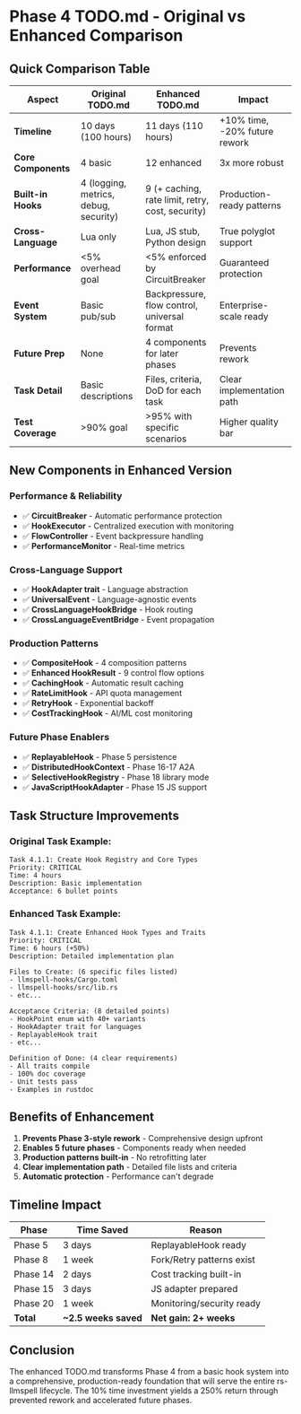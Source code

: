 # Phase 4 TODO.md - Original vs Enhanced Comparison

## Quick Comparison Table

| Aspect | Original TODO.md | Enhanced TODO.md | Impact |
|--------|-----------------|------------------|---------|
| **Timeline** | 10 days (100 hours) | 11 days (110 hours) | +10% time, -20% future rework |
| **Core Components** | 4 basic | 12 enhanced | 3x more robust |
| **Built-in Hooks** | 4 (logging, metrics, debug, security) | 9 (+ caching, rate limit, retry, cost, security) | Production-ready patterns |
| **Cross-Language** | Lua only | Lua, JS stub, Python design | True polyglot support |
| **Performance** | <5% overhead goal | <5% enforced by CircuitBreaker | Guaranteed protection |
| **Event System** | Basic pub/sub | Backpressure, flow control, universal format | Enterprise-scale ready |
| **Future Prep** | None | 4 components for later phases | Prevents rework |
| **Task Detail** | Basic descriptions | Files, criteria, DoD for each task | Clear implementation path |
| **Test Coverage** | >90% goal | >95% with specific scenarios | Higher quality bar |

## New Components in Enhanced Version

### Performance & Reliability
- ✅ **CircuitBreaker** - Automatic performance protection
- ✅ **HookExecutor** - Centralized execution with monitoring
- ✅ **FlowController** - Event backpressure handling
- ✅ **PerformanceMonitor** - Real-time metrics

### Cross-Language Support
- ✅ **HookAdapter trait** - Language abstraction
- ✅ **UniversalEvent** - Language-agnostic events
- ✅ **CrossLanguageHookBridge** - Hook routing
- ✅ **CrossLanguageEventBridge** - Event propagation

### Production Patterns
- ✅ **CompositeHook** - 4 composition patterns
- ✅ **Enhanced HookResult** - 9 control flow options
- ✅ **CachingHook** - Automatic result caching
- ✅ **RateLimitHook** - API quota management
- ✅ **RetryHook** - Exponential backoff
- ✅ **CostTrackingHook** - AI/ML cost monitoring

### Future Phase Enablers
- ✅ **ReplayableHook** - Phase 5 persistence
- ✅ **DistributedHookContext** - Phase 16-17 A2A
- ✅ **SelectiveHookRegistry** - Phase 18 library mode
- ✅ **JavaScriptHookAdapter** - Phase 15 JS support

## Task Structure Improvements

### Original Task Example:
```
Task 4.1.1: Create Hook Registry and Core Types
Priority: CRITICAL
Time: 4 hours
Description: Basic implementation
Acceptance: 6 bullet points
```

### Enhanced Task Example:
```
Task 4.1.1: Create Enhanced Hook Types and Traits
Priority: CRITICAL  
Time: 6 hours (+50%)
Description: Detailed implementation plan

Files to Create: (6 specific files listed)
- llmspell-hooks/Cargo.toml
- llmspell-hooks/src/lib.rs
- etc...

Acceptance Criteria: (8 detailed points)
- HookPoint enum with 40+ variants
- HookAdapter trait for languages
- ReplayableHook trait
- etc...

Definition of Done: (4 clear requirements)
- All traits compile
- 100% doc coverage
- Unit tests pass
- Examples in rustdoc
```

## Benefits of Enhancement

1. **Prevents Phase 3-style rework** - Comprehensive design upfront
2. **Enables 5 future phases** - Components ready when needed
3. **Production patterns built-in** - No retrofitting later
4. **Clear implementation path** - Detailed file lists and criteria
5. **Automatic protection** - Performance can't degrade

## Timeline Impact

| Phase | Time Saved | Reason |
|-------|------------|---------|
| Phase 5 | 3 days | ReplayableHook ready |
| Phase 8 | 1 week | Fork/Retry patterns exist |
| Phase 14 | 2 days | Cost tracking built-in |
| Phase 15 | 3 days | JS adapter prepared |
| Phase 20 | 1 week | Monitoring/security ready |
| **Total** | **~2.5 weeks saved** | **Net gain: 2+ weeks** |

## Conclusion

The enhanced TODO.md transforms Phase 4 from a basic hook system into a comprehensive, production-ready foundation that will serve the entire rs-llmspell lifecycle. The 10% time investment yields a 250% return through prevented rework and accelerated future phases.